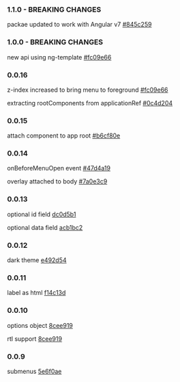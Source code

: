 ### 1.1.0 - BREAKING CHANGES

packae updated to work with Angular v7 [#845c259](https://github.com/msarsha/ng2-right-click-menu/commit/919a69d93bd6489ceeda93a5e9e4955ff845c259)

### 1.0.0 - BREAKING CHANGES

new api using ng-template [#fc09e66](https://github.com/msarsha/ng2-right-click-menu/commit/fc09e6687ce7ca376708386b8841d5336b3ac82a)

### 0.0.16

z-index increased to bring menu to foreground [#fc09e66](https://github.com/msarsha/ng2-right-click-menu/commit/fc09e6687ce7ca376708386b8841d5336b3ac82a)

extracting rootComponents from applicationRef [#0c4d204](https://github.com/msarsha/ng2-right-click-menu/commit/0c4d204845483095a3307dc7733bd28f16171278)

### 0.0.15

attach component to app root [#b6cf80e](https://github.com/msarsha/ng2-right-click-menu/commit/b6cf80e8b09778d4058815324e57447ce8bf8fe9)

### 0.0.14 

onBeforeMenuOpen event [#47d4a19](https://github.com/msarsha/ng2-right-click-menu/pull/27/commits/47d4a19233ddc39f3b8f70330cf991a91faf2a06)

overlay attached to body [#7a0e3c9](https://github.com/msarsha/ng2-right-click-menu/commit/7a0e3c9ebca3be665c93e4f25975dda9d2bf5ec3)


### 0.0.13

optional id field [dc0d5b1](https://github.com/msarsha/ng2-right-click-menu/commit/dc0d5b15605fa00ef78ffecc8e93d6744c0e1012)

optional data field [acb1bc2](https://github.com/msarsha/ng2-right-click-menu/commit/acb1bc29ecc96a5f5dd071fcdb07a9ceee066c7e)


### 0.0.12

dark theme [e492d54](https://github.com/msarsha/ng2-right-click-menu/commit/e492d54a95081b4c6ddcc6b903193dae6c20806b)

### 0.0.11

label as html [f14c13d](https://github.com/msarsha/ng2-right-click-menu/commit/f14c13dc91a0d86153e69564e73a7095ac97bd22)

### 0.0.10

options object [8cee919](https://github.com/msarsha/ng2-right-click-menu/commit/8cee91914e65e82ca91a2d15190c50049ddef64f)

rtl support [8cee919](https://github.com/msarsha/ng2-right-click-menu/commit/8cee91914e65e82ca91a2d15190c50049ddef64f)

### 0.0.9

submenus [5e6f0ae](https://github.com/msarsha/ng2-right-click-menu/commit/73e9b8b10e203e73c78981b757f2d9d4bc37432c)
